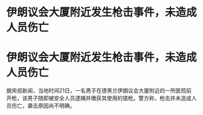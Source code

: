 # 伊朗议会大厦附近发生枪击事件，未造成人员伤亡

# 伊朗议会大厦附近发生枪击事件，未造成人员伤亡

据央视新闻，当地时间21日，一名男子在德黑兰伊朗议会大厦附近的一所医院前开枪，该男子随即被安全人员逮捕并缴获其使用的猎枪。警方称，枪击并未造成人员伤亡，袭击原因尚不明确。

